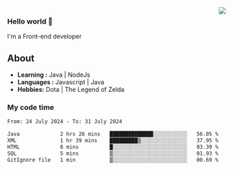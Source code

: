 <img align='right' src="https://github-readme-stats.vercel.app/api?username=jumodada&show_icons=true&theme=vue">

### Hello world 👋

I'm a Front-end developer 
    
## About
-  **Learning :** Java | NodeJs
-  **Languages :** Javascript | Java
-  **Hobbies:** Dota | The Legend of Zelda

### My code time

<!--START_SECTION:waka-->

```txt
From: 24 July 2024 - To: 31 July 2024

Java             2 hrs 26 mins   ██████████████░░░░░░░░░░░   56.05 %
XML              1 hr 39 mins    █████████▒░░░░░░░░░░░░░░░   37.95 %
HTML             8 mins          █░░░░░░░░░░░░░░░░░░░░░░░░   03.39 %
SQL              5 mins          ▒░░░░░░░░░░░░░░░░░░░░░░░░   01.93 %
GitIgnore file   1 min           ▒░░░░░░░░░░░░░░░░░░░░░░░░   00.69 %
```

<!--END_SECTION:waka-->
